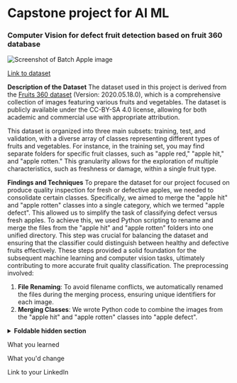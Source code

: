 # Capstone project for AI ML

### Computer Vision for defect fruit detection based on fruit 360 database

![Screenshot of Batch Apple image](https://i.imgur.com/boAPlwo.jpg)

[Link to dataset](https://github.com/sallez9/SCTPAIMLcapstone.git)

**Description of the Dataset**
The dataset used in this project is derived from the [Fruits 360 dataset](https://github.com/fruits-360) (Version: 2020.05.18.0), which is a comprehensive collection of images featuring various fruits and vegetables. The dataset is publicly available under the CC-BY-SA 4.0 license, allowing for both academic and commercial use with appropriate attribution.

This dataset is organized into three main subsets: training, test, and validation, with a diverse array of classes representing different types of fruits and vegetables. For instance, in the training set, you may find separate folders for specific fruit classes, such as "apple red," "apple hit," and "apple rotten." This granularity allows for the exploration of multiple characteristics, such as freshness or damage, within a single fruit type.

**Findings and Techniques**
To prepare the dataset for our project focused on produce quality inspection for fresh or defective apples, we needed to consolidate certain classes. Specifically, we aimed to merge the "apple hit" and "apple rotten" classes into a single category, which we termed "apple defect". This allowed us to simplify the task of classifying defect versus fresh apples.
To achieve this, we used Python scripting to rename and merge the files from the "apple hit" and "apple rotten" folders into one unified directory. This step was crucial for balancing the dataset and ensuring that the classifier could distinguish between healthy and defective fruits effectively. These steps provided a solid foundation for the subsequent machine learning and computer vision tasks, ultimately contributing to more accurate fruit quality classification.
The preprocessing involved:
1. **File Renaming**: To avoid filename conflicts, we automatically renamed the files during the merging process, ensuring unique identifiers for each image.
2. **Merging Classes**: We wrote Python code to combine the images from the "apple hit" and "apple rotten" classes into "apple defect".

<details>
<summary><b>Foldable hidden section</b></summary>
![Screenshot of confusion matrix](https://i.imgur.com/JcQpv6h.jpg)

Any folded content here. It requires an empty line just above it!

</details>

What you learned

What you'd change

Link to your LinkedIn
